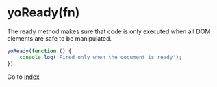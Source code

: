 # yoReady(fn) 

The ready method makes sure that code is only executed when all DOM elements are safe to be manipulated. 

```javascript
yoReady(function () {
    console.log('Fired only when the document is ready');
})
```

Go to [index](toc.md)